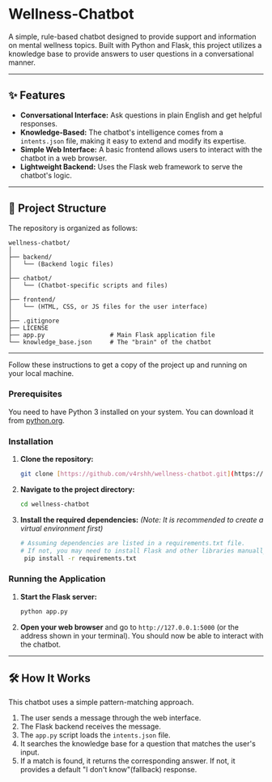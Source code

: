 # Wellness-Chatbot

A simple, rule-based chatbot designed to provide support and information on mental wellness topics. Built with Python and Flask, this project utilizes a knowledge base to provide answers to user questions in a conversational manner.

---

## ✨ Features

* **Conversational Interface:** Ask questions in plain English and get helpful responses.
* **Knowledge-Based:** The chatbot's intelligence comes from a `intents.json` file, making it easy to extend and modify its expertise.
* **Simple Web Interface:** A basic frontend allows users to interact with the chatbot in a web browser.
* **Lightweight Backend:** Uses the Flask web framework to serve the chatbot's logic.

---

## 📂 Project Structure

The repository is organized as follows:

```
wellness-chatbot/
│
├── backend/
│   └── (Backend logic files)
│
├── chatbot/
│   └── (Chatbot-specific scripts and files)
│
├── frontend/
│   └── (HTML, CSS, or JS files for the user interface)
│
├── .gitignore
├── LICENSE
├── app.py                  # Main Flask application file
└── knowledge_base.json     # The "brain" of the chatbot
```

---
Follow these instructions to get a copy of the project up and running on your local machine.

### Prerequisites

You need to have Python 3 installed on your system. You can download it from [python.org](https://www.python.org/).

### Installation

1.  **Clone the repository:**
    ```bash
    git clone [https://github.com/v4rshh/wellness-chatbot.git](https://github.com/v4rshh/wellness-chatbot.git)
    ```

2.  **Navigate to the project directory:**
    ```bash
    cd wellness-chatbot
    ```

3.  **Install the required dependencies:**
    *(Note: It is recommended to create a virtual environment first)*
    ```bash
    # Assuming dependencies are listed in a requirements.txt file.
    # If not, you may need to install Flask and other libraries manually.
     pip install -r requirements.txt
    ```

### Running the Application

1.  **Start the Flask server:**
    ```bash
    python app.py
    ```

2.  **Open your web browser** and go to `http://127.0.0.1:5000` (or the address shown in your terminal). You should now be able to interact with the chatbot.

---

## 🛠️ How It Works

This chatbot uses a simple pattern-matching approach.

1.  The user sends a message through the web interface.
2.  The Flask backend receives the message.
3.  The `app.py` script loads the `intents.json` file.
4.  It searches the knowledge base for a question that matches the user's input.
5.  If a match is found, it returns the corresponding answer. If not, it provides a default "I don't know"(fallback) response.
